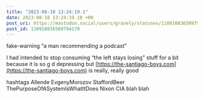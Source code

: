 ```yaml
---
title: "2023-08-18 13:24:19.1"
date: 2023-08-18 13:24:19.10 +00
post_uri: https://mastodon.social/users/gravely/statuses/110910836509794170
post_id: 110910836509794170
---
```

fake-warning “a man recommending a podcast"

I had intended to stop consuming “the left stays losing" stuff for a bit because it is so g d depressing but [https://the-santiago-boys.com](https://the-santiago-boys.com) is really, really good

hashtags Allende EvgenyMorozov StaffordBeer ThePurposeOfASystemIsWhatItDoes Nixon CIA blah blah


